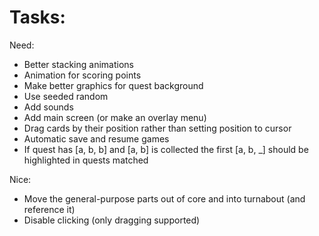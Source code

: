 
# Tasks:

Need:
* Better stacking animations
* Animation for scoring points
* Make better graphics for quest background
* Use seeded random
* Add sounds
* Add main screen (or make an overlay menu)
* Drag cards by their position rather than setting position to cursor
* Automatic save and resume games
* If quest has [a, b, b] and [a, b] is collected the first [a, b, _] should be highlighted in quests matched

Nice:
* Move the general-purpose parts out of core and into turnabout (and reference it)
* Disable clicking (only dragging supported)
